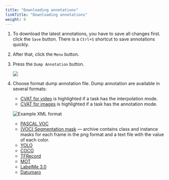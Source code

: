 ```yaml
---
title: "Downloading annotations"
linkTitle: "Downloading annotations"
weight: 9
---
```


1. To download the latest annotations, you have to save all changes first.
   click the `Save` button. There is a `Ctrl+S` shortcut to save annotations quickly.
1. After that, сlick the `Menu` button.
1. Press the `Dump Annotation` button.

   ![](/images/image028.jpg)

1. Choose format dump annotation file. Dump annotation are available in several formats:

   - [CVAT for video](/docs/for-developers/xml_format/#interpolation)
     is highlighted if a task has the interpolation mode.
   - [CVAT for images](/docs/for-developers/xml_format/#annotation)
     is highlighted if a task has the annotation mode.

   ![](/images/image029.jpg 'Example XML format')

   - [PASCAL VOC](http://host.robots.ox.ac.uk/pascal/VOC/)
   - [(VOC) Segmentation mask](http://host.robots.ox.ac.uk/pascal/VOC/) —
     archive contains class and instance masks for each frame in the png
     format and a text file with the value of each color.
   - [YOLO](https://pjreddie.com/darknet/yolo/)
   - [COCO](http://cocodataset.org/#format-data)
   - [TFRecord](https://www.tensorflow.org/tutorials/load_data/tfrecord)
   - [MOT](https://motchallenge.net/)
   - [LabelMe 3.0](http://labelme.csail.mit.edu/Release3.0/)
   - [Datumaro](https://github.com/openvinotoolkit/cvat/tree/develop/cvat/apps/dataset_manager/formats/datumaro)
